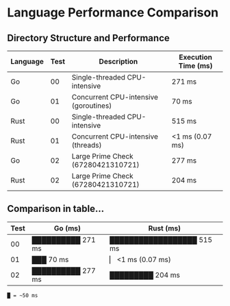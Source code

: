 # Language Performance Comparison

## Directory Structure and Performance

| Language | Test | Description                            | Execution Time (ms) |
|----------|------|----------------------------------------|---------------------|
| Go       | 00   | Single-threaded CPU-intensive          | 271 ms             |
| Go       | 01   | Concurrent CPU-intensive (goroutines)  | 70 ms              |
| Rust     | 00   | Single-threaded CPU-intensive          | 515 ms             |
| Rust     | 01   | Concurrent CPU-intensive (threads)     | <1 ms (0.07 ms)    |
| Go       | 02   | Large Prime Check (67280421310721)     | 277 ms             |
| Rust     | 02   | Large Prime Check (67280421310721)     | 204 ms             |

## Comparison in table...

| Test | Go (ms)                | Rust (ms)                   |
|------|------------------------|-----------------------------|
| 00   | ██████████ 271 ms      | ██████████████████ 515 ms   |
| 01   | ███ 70 ms              | ▏ <1 ms (0.07 ms)           |
| 02   | ██████████ 277 ms      | █████████ 204 ms            |

```
█ = ~50 ms
```

